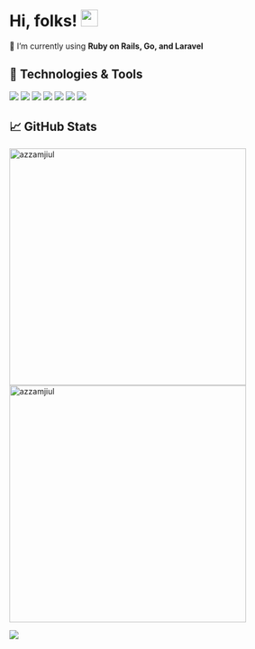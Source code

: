 <!-- ### Hi there 👋 -->
# Hi, folks! <img src="https://raw.githubusercontent.com/MartinHeinz/MartinHeinz/master/wave.gif" width="30px">

🌱 I’m currently using <strong>Ruby on Rails, Go, and Laravel</strong>

## 🔧 Technologies & Tools
![](https://img.shields.io/badge/Code-GO-informational?style=flat&logo=go&logoColor=white&color=2bbc8a)
![](https://img.shields.io/badge/Code-Ruby-informational?style=flat&logo=ruby&logoColor=white&color=2bbc8a)
![](https://img.shields.io/badge/Code-PHP-informational?style=flat&logo=php&logoColor=white&color=2bbc8a)
![](https://img.shields.io/badge/Code-Python-informational?style=flat&logo=python&logoColor=white&color=2bbc8a)
![](https://img.shields.io/badge/Code-JavaScript-informational?style=flat&logo=javascript&logoColor=white&color=2bbc8a)
![](https://img.shields.io/badge/Code-Laravel-informational?style=flat&logo=laravel&logoColor=white&color=2bbc8a)
![](https://img.shields.io/badge/Tools-Docker-informational?style=flat&logo=docker&logoColor=white&color=2bbc8a)


## &#x1f4c8; GitHub Stats

<p>
    <img align="center" width="420" src="https://github-readme-streak-stats.herokuapp.com/?user=azzamjiul&theme=dark&date_format=M%20j%5B%2C%20Y%5D" alt="azzamjiul" />
    <img align="center" width="420" src="https://github-readme-stats.vercel.app/api?username=Azzamjiul&show_icons=true&count_private=true&title_color=ffffff&text_color=c9cacc&icon_color=2bbc8a&bg_color=1d1f21" alt="azzamjiul" />
</p>
<p>
    <img align="center" src="https://github-readme-stats.vercel.app/api/top-langs/?username=Azzamjiul&hide=html,blade,jupyter%20notebook,css,javascript,less&title_color=ffffff&text_color=c9cacc&icon_color=2bbc8a&bg_color=1d1f21" />
</p>
